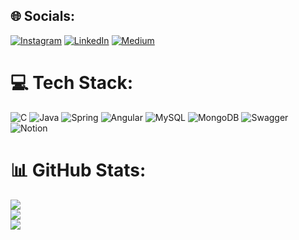 
## 🌐 Socials:
[![Instagram](https://img.shields.io/badge/Instagram-%23E4405F.svg?logo=Instagram&logoColor=white)](https://instagram.com/manju_panthangi) [![LinkedIn](https://img.shields.io/badge/LinkedIn-%230077B5.svg?logo=linkedin&logoColor=white)](https://www.linkedin.com/in/manjushree-3/i) [![Medium](https://img.shields.io/badge/Medium-12100E?logo=medium&logoColor=white)](https://medium.com/@manjupanthangi33597) 

# 💻 Tech Stack:
![C](https://img.shields.io/badge/c-%2300599C.svg?style=for-the-badge&logo=c&logoColor=white) ![Java](https://img.shields.io/badge/java-%23ED8B00.svg?style=for-the-badge&logo=java&logoColor=white) ![Spring](https://img.shields.io/badge/spring-%236DB33F.svg?style=for-the-badge&logo=spring&logoColor=white) ![Angular](https://img.shields.io/badge/angular-%23DD0031.svg?style=for-the-badge&logo=angular&logoColor=white) ![MySQL](https://img.shields.io/badge/mysql-%2300f.svg?style=for-the-badge&logo=mysql&logoColor=white) ![MongoDB](https://img.shields.io/badge/MongoDB-%234ea94b.svg?style=for-the-badge&logo=mongodb&logoColor=white) ![Swagger](https://img.shields.io/badge/-Swagger-%23Clojure?style=for-the-badge&logo=swagger&logoColor=white) ![Notion](https://img.shields.io/badge/Notion-%23000000.svg?style=for-the-badge&logo=notion&logoColor=white)
# 📊 GitHub Stats:
![](https://github-readme-stats.vercel.app/api?username=Manju-panthangi&theme=dark&hide_border=false&include_all_commits=false&count_private=true)<br/>
![](https://github-readme-streak-stats.herokuapp.com/?user=Manju-panthangi&theme=dark&hide_border=false)<br/>
![](https://github-readme-stats.vercel.app/api/top-langs/?username=Manju-panthangi&theme=dark&hide_border=false&include_all_commits=false&count_private=true&layout=compact)








